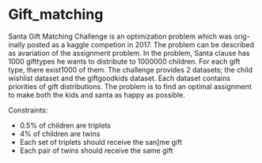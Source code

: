 # Gift_matching
Santa Gift Matching Challenge is an optimization problem which was orig-inally posted as a kaggle competion in 2017.  The problem can be described as avariation of the assignment problem.  In the problem, Santa clause has 1000 gifttypes he wants to distribute to 1000000 children.  For each gift type, there exist1000 of them.  The challenge provides 2 datasets; the child wishlist dataset and the giftgoodkids dataset. Each dataset contains priorities of gift distributions. The problem is to find an optimal assignment to make both the kids and santa as happy as possible.<br/>

Constraints:<br/>
* 0.5% of children are triplets
* 4% of children are twins
* Each set of triplets should receive the san]me gift
* Each pair of twins should receive the same gift
